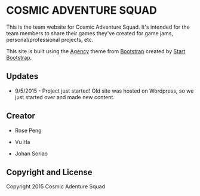 # COSMIC ADVENTURE SQUAD

This is the team website for Cosmic Adventure Squad. It's intended for the team members to share their games they've created for game jams, personal/professional projects, etc. 

This site is built using the [Agency](http://startbootstrap.com/template-overviews/agency/) theme from [Bootstrap](http://getbootstrap.com/) created by [Start Bootstrap](http://startbootstrap.com/).

## Updates

* 9/5/2015 - Project just started! Old site was hosted on Wordpress, so we just started over and made new content.

## Creator

* Rose Peng

* Vu Ha

* Johan Soriao

## Copyright and License

Copyright 2015 Cosmic Adenture Squad
